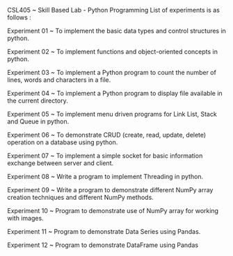 CSL405 ~ Skill Based Lab - Python Programming
List of experiments is as follows :

Experiment 01 ~ To implement the basic data types and control structures in python.

Experiment 02 ~ To implement functions and object-oriented concepts in python.

Experiment 03 ~ To implement a Python program to count the number of lines, words and characters in a file.

Experiment 04 ~ To implement a Python program to display file available in the current directory.

Experiment 05 ~ To implement menu driven programs for Link List, Stack and Queue in python.

Experiment 06 ~ To demonstrate CRUD (create, read, update, delete) operation on a database using python.

Experiment 07 ~ To implement a simple socket for basic information exchange between server and client.

Experiment 08 ~ Write a program to implement Threading in python.

Experiment 09 ~ Write a program to demonstrate different NumPy array creation techniques and different NumPy methods.

Experiment 10 ~ Program to demonstrate use of NumPy array for working with images.

Experiment 11 ~ Program to demonstrate Data Series using Pandas.

Experiment 12 ~ Program to demonstrate DataFrame using Pandas
